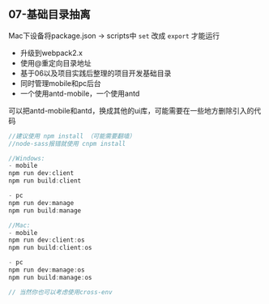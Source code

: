 
## 07-基础目录抽离

Mac下设备将package.json -> scripts中 `set` 改成 `export` 才能运行

- 升级到webpack2.x
- 使用@重定向目录地址
- 基于06以及项目实践后整理的项目开发基础目录
- 同时管理mobile和pc后台
- 一个使用antd-mobile，一个使用antd

可以把antd-mobile和antd，换成其他的ui库，可能需要在一些地方删除引入的代码

```js
//建议使用 npm install （可能需要翻墙）
//node-sass报错就使用 cnpm install

//Windows:
- mobile
npm run dev:client
npm run build:client

- pc
npm run dev:manage
npm run build:manage

//Mac:
- mobile
npm run dev:client:os
npm run build:client:os

- pc
npm run dev:manage:os
npm run build:manage:os

// 当然你也可以考虑使用cross-env

```




